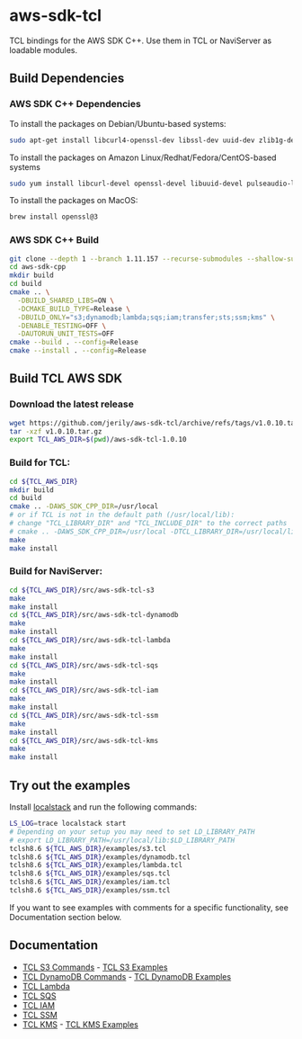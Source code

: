 # aws-sdk-tcl

TCL bindings for the AWS SDK C++. Use them in TCL or NaviServer as loadable modules.

## Build Dependencies

### AWS SDK C++ Dependencies

To install the packages on Debian/Ubuntu-based systems:
```bash
sudo apt-get install libcurl4-openssl-dev libssl-dev uuid-dev zlib1g-dev libpulse-dev
```

To install the packages on Amazon Linux/Redhat/Fedora/CentOS-based systems
```bash
sudo yum install libcurl-devel openssl-devel libuuid-devel pulseaudio-libs-devel
```

To install the packages on MacOS:
```bash
brew install openssl@3
```

### AWS SDK C++ Build
```bash
git clone --depth 1 --branch 1.11.157 --recurse-submodules --shallow-submodules https://github.com/aws/aws-sdk-cpp
cd aws-sdk-cpp
mkdir build
cd build
cmake .. \
  -DBUILD_SHARED_LIBS=ON \
  -DCMAKE_BUILD_TYPE=Release \
  -DBUILD_ONLY="s3;dynamodb;lambda;sqs;iam;transfer;sts;ssm;kms" \
  -DENABLE_TESTING=OFF \
  -DAUTORUN_UNIT_TESTS=OFF
cmake --build . --config=Release
cmake --install . --config=Release
```

## Build TCL AWS SDK

### Download the latest release
```bash
wget https://github.com/jerily/aws-sdk-tcl/archive/refs/tags/v1.0.10.tar.gz
tar -xzf v1.0.10.tar.gz
export TCL_AWS_DIR=$(pwd)/aws-sdk-tcl-1.0.10
```

### Build for TCL:
```bash
cd ${TCL_AWS_DIR}
mkdir build
cd build
cmake .. -DAWS_SDK_CPP_DIR=/usr/local
# or if TCL is not in the default path (/usr/local/lib):
# change "TCL_LIBRARY_DIR" and "TCL_INCLUDE_DIR" to the correct paths
# cmake .. -DAWS_SDK_CPP_DIR=/usr/local -DTCL_LIBRARY_DIR=/usr/local/lib -DTCL_INCLUDE_DIR=/usr/local/include
make
make install
```

### Build for NaviServer:
```bash
cd ${TCL_AWS_DIR}/src/aws-sdk-tcl-s3
make
make install
cd ${TCL_AWS_DIR}/src/aws-sdk-tcl-dynamodb
make
make install
cd ${TCL_AWS_DIR}/src/aws-sdk-tcl-lambda
make
make install
cd ${TCL_AWS_DIR}/src/aws-sdk-tcl-sqs
make
make install
cd ${TCL_AWS_DIR}/src/aws-sdk-tcl-iam
make
make install
cd ${TCL_AWS_DIR}/src/aws-sdk-tcl-ssm
make
make install
cd ${TCL_AWS_DIR}/src/aws-sdk-tcl-kms
make
make install
```

## Try out the examples
Install [localstack](https://docs.localstack.cloud/getting-started/installation/) and run the following commands:

```bash
LS_LOG=trace localstack start
# Depending on your setup you may need to set LD_LIBRARY_PATH
# export LD_LIBRARY_PATH=/usr/local/lib:$LD_LIBRARY_PATH
tclsh8.6 ${TCL_AWS_DIR}/examples/s3.tcl
tclsh8.6 ${TCL_AWS_DIR}/examples/dynamodb.tcl
tclsh8.6 ${TCL_AWS_DIR}/examples/lambda.tcl
tclsh8.6 ${TCL_AWS_DIR}/examples/sqs.tcl
tclsh8.6 ${TCL_AWS_DIR}/examples/iam.tcl
tclsh8.6 ${TCL_AWS_DIR}/examples/ssm.tcl
```

If you want to see examples with comments for a specific functionality, see Documentation section below.

## Documentation

* [TCL S3 Commands](./src/aws-sdk-tcl-s3/) - [TCL S3 Examples](./src/aws-sdk-tcl-s3/examples/)
* [TCL DynamoDB Commands](./src/aws-sdk-tcl-dynamodb/) - [TCL DynamoDB Examples](./src/aws-sdk-tcl-dynamodb/examples/)
* [TCL Lambda](./src/aws-sdk-tcl-lambda/)
* [TCL SQS](./src/aws-sdk-tcl-sqs/)
* [TCL IAM](./src/aws-sdk-tcl-iam/)
* [TCL SSM](./src/aws-sdk-tcl-ssm/)
* [TCL KMS](./src/aws-sdk-tcl-kms/) - [TCL KMS Examples](./src/aws-sdk-tcl-kms/examples/)
